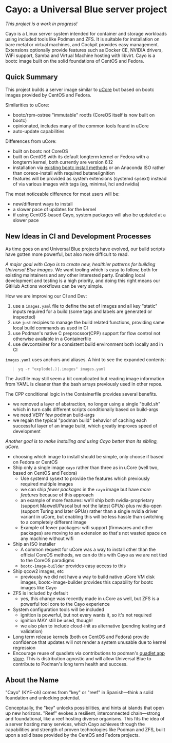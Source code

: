 # Cayo: a Universal Blue server project

*This project is a work in progress!*

Cayo is a Linux server system intended for container and storage workloads  using included tools like Podman and ZFS. It is suitable for installation on bare metal or virtual machines, and Cockpit provides easy management. Extensions optionally provide features such as Docker CE, NVIDIA drivers, WiFi support, Samba and Virtual Machine hosting with libvirt. Cayo is a bootc image built on the solid foundations of CentOS and Fedora.

## Quick Summary

This project builds a server image similar to [uCore](https://github.com/ublue-os/ucore) but based on bootc images provided by CentOS and Fedora.

Similarities to uCore:

- bootc/rpm-ostree "immutable" rootfs (CoreOS itself is now built on bootc)
- opinionated, includes many of the common tools found in uCore
- auto-update capabilities

Differences from uCore:

- built on bootc not CoreOS
- built on CentOS with its default longterm kernel or Fedora with a longterm kernel, both currently are version 6.12
- installation via [existing bootc install methods](https://docs.fedoraproject.org/en-US/bootc/bare-metal/) or an Anaconda ISO rather than coreos-install with required butane/ignition
- features will be provided as system extensions (systemd sysext) instead of via various images with tags (eg, minimal, hci and nvidia)

The most noticeable difference for most users will be:

- new/different ways to install
- a slower pace of updates for the kernel
- if using CentOS-based Cayo, system packages will also be updated at a slower pace

## New Ideas in CI and Development Processes

As time goes on and Universal Blue projects have evolved, our build scripts have gotten more powerful, but also more difficult to read.

*A major goal with Cayo is to create new, healthier patterns for building Universal Blue images.* We want tooling which is easy to follow, both for existing maintainers and any other interested party. Enabling local development and testing is a high priority, and doing this right means our GitHub Actions workflows can be very simple.

How we are improving our CI and Dev:

1. use a `images.yaml` file to define the set of images and all key "static" inputs required for a build (some tags and labels are generated or inspected)
2. use `just` recipies to manage the build related functions, providing same local build commands as used in CI
3. use Podman's native C preprocssor(CPP) support for flow control not otherwise available in a Containerfile
4. use devcontainer for a consistent build environment both locally and in CI

`images.yaml` uses anchors and aliases. A hint to see the expanded contents:

> `yq -r "explode(.)|.images" images.yaml`

The Justfile may still seem a bit complicated but reading image information from YAML is cleaner than the bash arrays previously used in other repos.

The CPP conditional logic in the Containerfile provides several benefits.

- we removed a layer of abstraction, no longer using a single "build.sh" which in turn calls different scripts conditionally based on build-args
- we need VERY few podman build-args
- we regain the typical "podman build" behavior of caching each successful layer of an image build, which greatly improves speed of development

*Another goal is to make installing and using Cayo better than its sibling, uCore.*

- choosing which image to install should be simple, only choose if based on Fedora or CentOS
- Ship only a single image `cayo` rather than three as in uCore (well two, based on CentOS and Fedora)
  - Use systemd sysext to provide the features which previously required multiple images
  - we can ship *fewer packages* in the `cayo` image but have *more features* because of this approach
  - an example of more features: we'll ship both nvidia-proprietary (support Maxwell/Pascal but not the latest GPUs) plus nvidia-open (support Turing and later GPUs) rather than a single nvidia driver variant in uCore, but enabling this will be less hassle than switching to a completely different image
  - Example of fewer packages: wifi support (firmwares and other packages) are moving to an extension so that's not wasted space on any machine without wifi
- Ship an ISO installer
  - A common request for uCore was a way to install other than the official CoreOS methods, we can do this with Cayo as we are not tied to the CoreOS paradigms
  - `bootc-image-builder` provides easy access to this
- Ship qcow2 images, etc
  - previously we did not have a way to build native uCore VM disk images, bootc-image-builder provides this capability for bootc images like Cayo
- ZFS is included by default
  - yes, this change was recently made in uCore as well, but ZFS is a powerful tool core to the Cayo experience
- System configuration tools will be included
  - ignition is powerful, but not every wants it, so it's not required
  - ignition MAY still be used, though!
  - we also plan to include cloud-init as alternative (pending testing and validation)
- Long term release kernels (both on CentOS and Fedora) provide  confidence that updates will not render a system unusable due to  kernel regression
- Encourage reuse of quadlets via contributions to podman's [quadlet app store](https://github.com/containers/appstore). This is distribution agnostic and will allow Universal Blue to contribute to Podman's long term health and success. 

## About the Name

"Cayo" (KYE-oh) comes from "key" or "reef" in Spanish—think a solid foundation and unlocking potential.

Conceptually, the "key" unlocks possibilities, and hints at islands that open up new horizons. "Reef" evokes a resilient, interconnected chain—strong and foundational, like a reef hosting diverse organisms. This fits the idea of a server hosting many services, which Cayo achieves through the capabilities and strength of proven technologies like Podman and ZFS, built upon a solid base provided by the CentOS and Fedora projects.
